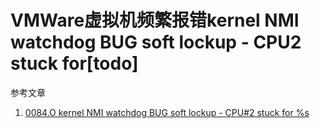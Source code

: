 # VMWare虚拟机频繁报错kernel NMI watchdog BUG soft lockup - CPU2 stuck for[todo]

参考文章

1. [0084.O kernel NMI watchdog BUG soft lockup - CPU#2 stuck for %s](https://www.modb.pro/db/101425)

